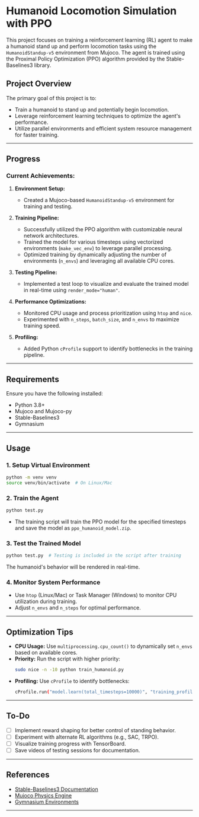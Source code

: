 
# Humanoid Locomotion Simulation with PPO

This project focuses on training a reinforcement learning (RL) agent to make a humanoid stand up and perform locomotion tasks using the `HumanoidStandup-v5` environment from Mujoco. The agent is trained using the Proximal Policy Optimization (PPO) algorithm provided by the Stable-Baselines3 library.

## **Project Overview**
The primary goal of this project is to:
- Train a humanoid to stand up and potentially begin locomotion.
- Leverage reinforcement learning techniques to optimize the agent's performance.
- Utilize parallel environments and efficient system resource management for faster training.

---

## **Progress**
### **Current Achievements:**
1. **Environment Setup:**
   - Created a Mujoco-based `HumanoidStandup-v5` environment for training and testing.

2. **Training Pipeline:**
   - Successfully utilized the PPO algorithm with customizable neural network architectures.
   - Trained the model for various timesteps using vectorized environments (`make_vec_env`) to leverage parallel processing.
   - Optimized training by dynamically adjusting the number of environments (`n_envs`) and leveraging all available CPU cores.

3. **Testing Pipeline:**
   - Implemented a test loop to visualize and evaluate the trained model in real-time using `render_mode="human"`.

4. **Performance Optimizations:**
   - Monitored CPU usage and process prioritization using `htop` and `nice`.
   - Experimented with `n_steps`, `batch_size`, and `n_envs` to maximize training speed.

5. **Profiling:**
   - Added Python `cProfile` support to identify bottlenecks in the training pipeline.

---

## Requirements
Ensure you have the following installed:
- Python 3.8+
- Mujoco and Mujoco-py
- Stable-Baselines3
- Gymnasium

<!-- Install dependencies with:
```bash
pip install -r requirements.txt
``` -->

---

## Usage

### **1. Setup Virtual Environment**
```bash
python -m venv venv
source venv/bin/activate  # On Linux/Mac
```

### **2. Train the Agent**
```bash
python test.py
```
- The training script will train the PPO model for the specified timesteps and save the model as `ppo_humanoid_model.zip`.

### **3. Test the Trained Model**
```bash
python test.py  # Testing is included in the script after training
```
The humanoid's behavior will be rendered in real-time.

### **4. Monitor System Performance**
- Use `htop` (Linux/Mac) or Task Manager (Windows) to monitor CPU utilization during training.
- Adjust `n_envs` and `n_steps` for optimal performance.

---

## **Optimization Tips**
- **CPU Usage:** Use `multiprocessing.cpu_count()` to dynamically set `n_envs` based on available cores.
- **Priority:** Run the script with higher priority:
  ```bash
  sudo nice -n -10 python train_humanoid.py
  ```
- **Profiling:** Use `cProfile` to identify bottlenecks:
  ```bash
  cProfile.run("model.learn(total_timesteps=10000)", "training_profile.prof")
  ```

---

## **To-Do**
- [ ] Implement reward shaping for better control of standing behavior.
- [ ] Experiment with alternate RL algorithms (e.g., SAC, TRPO).
- [ ] Visualize training progress with TensorBoard.
- [ ] Save videos of testing sessions for documentation.

---

## **References**
- [Stable-Baselines3 Documentation](https://stable-baselines3.readthedocs.io/)
- [Mujoco Physics Engine](https://mujoco.org/)
- [Gymnasium Environments](https://farama.org/Gymnasium/)

---

<!-- ## **License**
This project is licensed under the MIT License. -->
